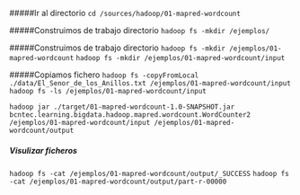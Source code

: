 
#####Ir al directorio
```cd /sources/hadoop/01-mapred-wordcount```

#####Construimos de trabajo directorio
```hadoop fs -mkdir /ejemplos/```

#####Construimos de trabajo directorio
```hadoop fs -mkdir /ejemplos/01-mapred-wordcount```
```hadoop fs -mkdir /ejemplos/01-mapred-wordcount/input```


#####Copiamos fichero
```hadoop fs -copyFromLocal ./data/El_Senor_de_los_Anillos.txt /ejemplos/01-mapred-wordcount/input```
```hadoop fs -ls /ejemplos/01-mapred-wordcount/input```

```hadoop jar ./target/01-mapred-wordcount-1.0-SNAPSHOT.jar bcntec.learning.bigdata.hadoop.mapred.wordcount.WordCounter2  /ejemplos/01-mapred-wordcount/input /ejemplos/01-mapred-wordcount/output ​```


##### Visulizar ficheros
```hadoop fs -cat /ejemplos/01-mapred-wordcount/output/_SUCCESS```
```hadoop fs -cat /ejemplos/01-mapred-wordcount/output/part-r-00000```